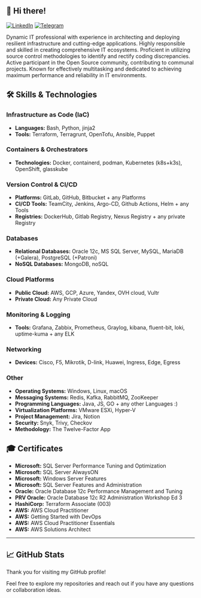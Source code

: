 ## 👋 Hi there!

[![LinkedIn](https://img.shields.io/badge/LinkedIn-%230077B5.svg?logo=linkedin&logoColor=white)](https://www.linkedin.com/in/q163i/)
[![Telegram](https://img.shields.io/badge/Telegram-%232CA5E0.svg?logo=telegram&logoColor=white)](https://t.me/q163i)

Dynamic IT professional with experience in architecting and deploying resilient infrastructure and cutting-edge applications. Highly responsible and skilled in creating comprehensive IT ecosystems. Proficient in utilizing source control methodologies to identify and rectify coding discrepancies. Active participant in the Open Source community, contributing to communal projects. Known for effectively multitasking and dedicated to achieving maximum performance and reliability in IT environments.


## 🛠 Skills & Technologies

### Infrastructure as Code (IaC)
- **Languages:** Bash, Python, jinja2
- **Tools:** Terraform, Terragrunt, OpenTofu, Ansible, Puppet

### Containers & Orchestrators
- **Technologies:** Docker, containerd, podman,
Kubernetes (k8s+k3s), OpenShift, glasskube

### Version Control & CI/CD
- **Platforms:** GitLab, GitHub, Bitbucket + any Platforms
- **CI/CD Tools:** TeamCity, Jenkins, Argo-CD, Github Actions, Helm + any Tools
- **Registries:** DockerHub, Gitlab Registry, Nexus Registry + any private Registry

### Databases
- **Relational Databases:** Oracle 12c, MS SQL Server, MySQL, MariaDB (+Galera), PostgreSQL (+Patroni)
- **NoSQL Databases:** MongoDB, noSQL

### Cloud Platforms
- **Public Cloud:** AWS, GCP, Azure, Yandex, OVH cloud, Vultr
- **Private Cloud:** Any Private Cloud

### Monitoring & Logging
- **Tools:** Grafana, Zabbix, Prometheus, Graylog, kibana, fluent-bit, loki, uptime-kuma + any ELK

### Networking
- **Devices:** Cisco, F5, Mikrotik, D-link, Huawei, Ingress, Edge, Egress

### Other
- **Operating Systems:** Windows, Linux, macOS
- **Messaging Systems:** Redis, Kafka, RabbitMQ, ZooKeeper
- **Programming Languages:** Java, JS, GO + any other Languages :)
- **Virtualization Platforms:** VMware ESXi, Hyper-V
- **Project Management:** Jira, Notion
- **Security:** Snyk, Trivy, Checkov
- **Methodology:** The Twelve-Factor App

## 🎓 Certificates

- **Microsoft:** SQL Server Performance Tuning and Optimization
- **Microsoft:** SQL Server AlwaysON
- **Microsoft:** Windows Server Features
- **Microsoft:** SQL Server Features and Administration
- **Oracle:** Oracle Database 12c Performance Management and Tuning
- **PRV Oracle:** Oracle Database 12c R2 Administration Workshop Ed 3
- **HashiCorp:** Terraform Associate (003)
- **AWS:** AWS Cloud Practitioner
- **AWS:** Getting Started with DevOps
- **AWS:** AWS Cloud Practitioner Essentials
- **AWS:** AWS Solutions Architect

---
## 📈 GitHub Stats
Thank you for visiting my GitHub profile! 

Feel free to explore my repositories and reach out if you have any questions or collaboration ideas.
